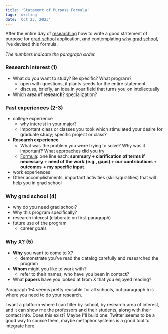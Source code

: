 ```yaml
---
title: 'Statement of Purpose Formula'
tags: 'writing'
date: 'Oct 23, 2023'
---
```


After the entire day of [researching](https://users.ece.cmu.edu/~mabdelm/statement-of-purpose-tips.html) how to write a good statement of purpose for [grad school](https://www.bneo.xyz/posts/grad-school) application, and contemplating [why grad school](https://www.cs.cmu.edu/~harchol/gradschooltalk.pdf), I've devised this formula.

_The numbers indicate the paragraph order._

### Research interest (1)

- What do you want to study? Be specific? What program?
  - open with questions, it plants seeds for the entire statement
  - discuss, briefly, an idea in your field that turns you on intellectually
- Which **area of research**? specialization?

### Past experiences (2-3)

- college experience
  - why interest in your major?
  - Important class or classes you took which stimulated your desire for graduate study; specific project or class?
- **Research experience**
  - What was the problem you were trying to
    solve? Why was it important? What approaches did you try
  - [Formula](https://eugenielai.github.io/posts/another-annotated-sop.html): one line each: **summary + clarification of terms if necessary + need of the work (e.g., gaps) + our contributions + outcomes + my specific input**.
- work experiences
- Other accomplishments, important activities (skills/qualities) that will help you in grad school

### Why grad school (4)

- why do you need grad school?
- Why this program specifically?
- research interest (elaborate on first paragraph)
- future use of the program
  - career goals

### Why X? (5)

- **Why** you want to come to X?
  - demonstrate you’ve read the catalog carefully and researched the program
- **Whom** might you like to work with?
  - refer to their names, who have you been in contact?
- What **papers** have you looked at from X that you enjoyed reading?

Paragraph 1-4 seems pretty reusable for all schools, but paragraph 5 is where you need to do your research.

I want a platform where I can filter by school, by research area of interest, and it can show me the professors and their students, along with their contact info. Does this exist? Maybe I'll build one. Twitter seems to be a good way to source them, maybe metaphor.systems is a good tool to integrate here.

